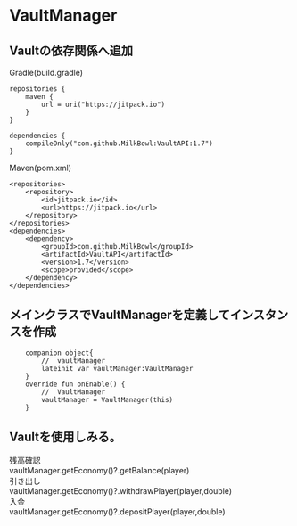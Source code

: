 # VaultManager
  
## Vaultの依存関係へ追加
Gradle(build.gradle)  
```$xslt
repositories {
    maven {
        url = uri("https://jitpack.io")
    }
}

dependencies {
    compileOnly("com.github.MilkBowl:VaultAPI:1.7")
}
```  
Maven(pom.xml)  
```$xslt
<repositories>
	<repository>
		<id>jitpack.io</id>
		<url>https://jitpack.io</url>
	</repository>
</repositories>
<dependencies>
    <dependency>
        <groupId>com.github.MilkBowl</groupId>
        <artifactId>VaultAPI</artifactId>
        <version>1.7</version>
        <scope>provided</scope>
    </dependency>
</dependencies>
```  
  
## メインクラスでVaultManagerを定義してインスタンスを作成  
```$xslt
    companion object{
        //  vaultManager
        lateinit var vaultManager:VaultManager
    }
    override fun onEnable() {
        //  VaultManager
        vaultManager = VaultManager(this)
    }
```  
## Vaultを使用しみる。  
残高確認  
vaultManager.getEconomy()?.getBalance(player)  
引き出し  
vaultManager.getEconomy()?.withdrawPlayer(player,double)  
入金  
vaultManager.getEconomy()?.depositPlayer(player,double)  
